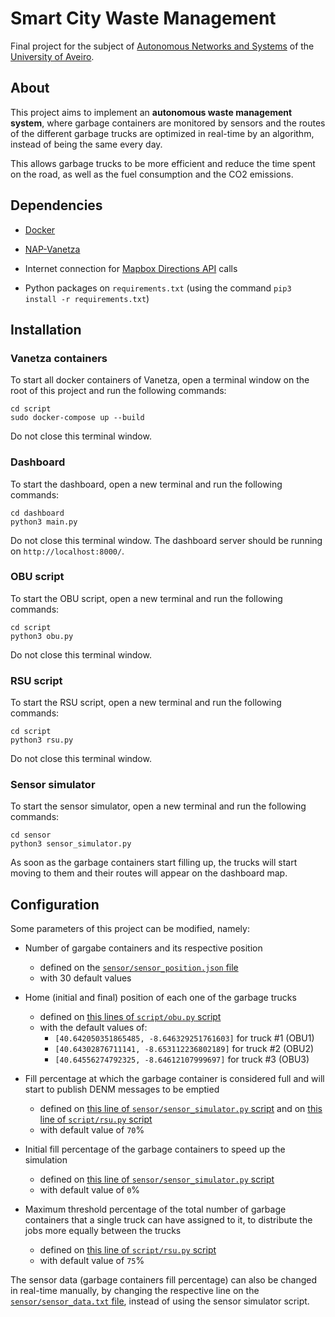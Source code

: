 # Smart City Waste Management
Final project for the subject of [Autonomous Networks and Systems](https://www.ua.pt/en/uc/15279) of the [University of Aveiro](https://www.ua.pt/).

## About

This project aims to implement an **autonomous waste management system**, where garbage containers are monitored by sensors and the routes of the different garbage trucks are optimized in real-time by an algorithm, instead of being the same every day.

This allows garbage trucks to be more efficient and reduce the time spent on the road, as well as the fuel consumption and the CO2 emissions.

## Dependencies

- [Docker](https://docs.docker.com/engine/install/ubuntu/)

- [NAP-Vanetza](https://code.nap.av.it.pt/mobility-networks/vanetza)

- Internet connection for [Mapbox Directions API](https://docs.mapbox.com/api/navigation/directions/) calls

- Python packages on `requirements.txt` (using the command `pip3 install -r requirements.txt`)


## Installation

### Vanetza containers

To start all docker containers of Vanetza, open a terminal window on the root of this project and run the following commands:

```
cd script
sudo docker-compose up --build
```

Do not close this terminal window.

### Dashboard

To start the dashboard, open a new terminal and run the following commands:

```
cd dashboard
python3 main.py
```

Do not close this terminal window. The dashboard server should be running on `http://localhost:8000/`.

### OBU script

To start the OBU script, open a new terminal and run the following commands:

```
cd script
python3 obu.py
```

Do not close this terminal window.

### RSU script

To start the RSU script, open a new terminal and run the following commands:

```
cd script
python3 rsu.py
```

Do not close this terminal window.

### Sensor simulator

To start the sensor simulator, open a new terminal and run the following commands:

```
cd sensor
python3 sensor_simulator.py
```

As soon as the garbage containers start filling up, the trucks will start moving to them and their routes will appear on the dashboard map.

## Configuration

Some parameters of this project can be modified, namely:

- Number of gargabe containers and its respective position

    - defined on the [`sensor/sensor_position.json` file](/sensor/sensor_position.json)
    - with 30 default values

- Home (initial and final) position of each one of the garbage trucks
    
    - defined on [this lines of `script/obu.py` script](/script/obu.py#L13-L20)
    - with the default values of:
        - `[40.642050351865485, -8.646329251761603]` for truck #1 (OBU1)
        - `[40.64302876711141, -8.653112236802189]` for truck #2 (OBU2)
        - `[40.64556274792325, -8.64612107999697]` for truck #3 (OBU3)

- Fill percentage at which the garbage container is considered full and will start to publish DENM messages to be emptied

    - defined on [this line of `sensor/sensor_simulator.py` script](/sensor/sensor_simulator.py#L14) and on [this line of `script/rsu.py` script](/script/rsu.py#L9)
    - with default value of `70`%

- Initial fill percentage of the garbage containers to speed up the simulation

    - defined on [this line of `sensor/sensor_simulator.py` script](/sensor/sensor_simulator.py#L11)
    - with default value of `0`%

- Maximum threshold percentage of the total number of garbage containers that a single truck can have assigned to it, to distribute the jobs more equally between the trucks

    - defined on [this line of `script/rsu.py` script](/script/rsu.py#L12)
    - with default value of `75`%

The sensor data (garbage containers fill percentage) can also be changed in real-time manually, by changing the respective line on the [`sensor/sensor_data.txt` file](/sensor/sensor_data.txt), instead of using the sensor simulator script.